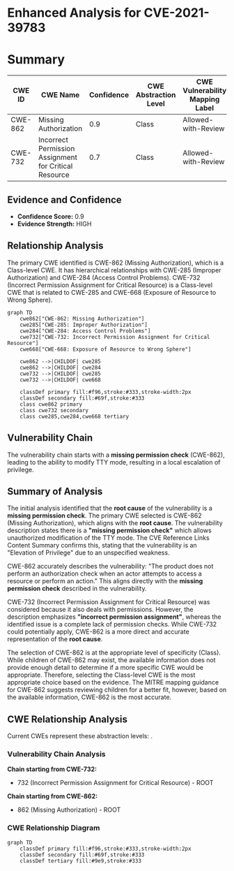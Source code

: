 # Enhanced Analysis for CVE-2021-39783

# Summary
| CWE ID | CWE Name | Confidence | CWE Abstraction Level | CWE Vulnerability Mapping Label | CWE-Vulnerability Mapping Notes |
|---|---|---|---|---|---|
| CWE-862 | Missing Authorization | 0.9 | Class | Allowed-with-Review | Primary CWE |
| CWE-732 | Incorrect Permission Assignment for Critical Resource | 0.7 | Class | Allowed-with-Review | Secondary Candidate |

## Evidence and Confidence

*   **Confidence Score:** 0.9
*   **Evidence Strength:** HIGH

## Relationship Analysis
The primary CWE identified is CWE-862 (Missing Authorization), which is a Class-level CWE. It has hierarchical relationships with CWE-285 (Improper Authorization) and CWE-284 (Access Control Problems). CWE-732 (Incorrect Permission Assignment for Critical Resource) is a Class-level CWE that is related to CWE-285 and CWE-668 (Exposure of Resource to Wrong Sphere).

```mermaid
graph TD
    cwe862["CWE-862: Missing Authorization"]
    cwe285["CWE-285: Improper Authorization"]
    cwe284["CWE-284: Access Control Problems"]
    cwe732["CWE-732: Incorrect Permission Assignment for Critical Resource"]
    cwe668["CWE-668: Exposure of Resource to Wrong Sphere"]

    cwe862 -->|CHILDOF| cwe285
    cwe862 -->|CHILDOF| cwe284
    cwe732 -->|CHILDOF| cwe285
    cwe732 -->|CHILDOF| cwe668

    classDef primary fill:#f96,stroke:#333,stroke-width:2px
    classDef secondary fill:#69f,stroke:#333
    class cwe862 primary
    class cwe732 secondary
    class cwe285,cwe284,cwe668 tertiary
```

## Vulnerability Chain
The vulnerability chain starts with a **missing permission check** (CWE-862), leading to the ability to modify TTY mode, resulting in a local escalation of privilege.

## Summary of Analysis
The initial analysis identified that the **root cause** of the vulnerability is a **missing permission check**. The primary CWE selected is CWE-862 (Missing Authorization), which aligns with the **root cause**. The vulnerability description states there is a **"missing permission check"** which allows unauthorized modification of the TTY mode. The CVE Reference Links Content Summary confirms this, stating that the vulnerability is an "Elevation of Privilege" due to an unspecified weakness.

CWE-862 accurately describes the vulnerability: "The product does not perform an authorization check when an actor attempts to access a resource or perform an action." This aligns directly with the **missing permission check** described in the vulnerability.

CWE-732 (Incorrect Permission Assignment for Critical Resource) was considered because it also deals with permissions. However, the description emphasizes **"incorrect permission assignment"**, whereas the identified issue is a complete lack of permission checks. While CWE-732 could potentially apply, CWE-862 is a more direct and accurate representation of the **root cause**.

The selection of CWE-862 is at the appropriate level of specificity (Class). While children of CWE-862 may exist, the available information does not provide enough detail to determine if a more specific CWE would be appropriate. Therefore, selecting the Class-level CWE is the most appropriate choice based on the evidence. The MITRE mapping guidance for CWE-862 suggests reviewing children for a better fit, however, based on the available information, CWE-862 is the most accurate.


## CWE Relationship Analysis

Current CWEs represent these abstraction levels: .


### Vulnerability Chain Analysis

**Chain starting from CWE-732:**
- 732 (Incorrect Permission Assignment for Critical Resource) - ROOT


**Chain starting from CWE-862:**
- 862 (Missing Authorization) - ROOT



### CWE Relationship Diagram

```mermaid
graph TD
    classDef primary fill:#f96,stroke:#333,stroke-width:2px
    classDef secondary fill:#69f,stroke:#333
    classDef tertiary fill:#9e9,stroke:#333
```